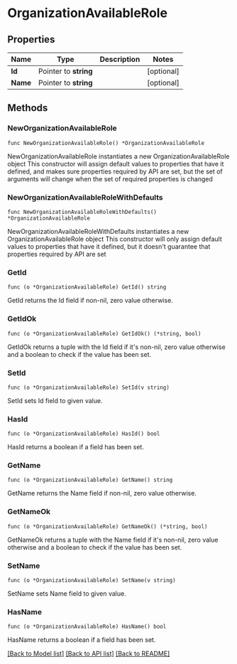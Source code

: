 # OrganizationAvailableRole

## Properties

Name | Type | Description | Notes
------------ | ------------- | ------------- | -------------
**Id** | Pointer to **string** |  | [optional] 
**Name** | Pointer to **string** |  | [optional] 

## Methods

### NewOrganizationAvailableRole

`func NewOrganizationAvailableRole() *OrganizationAvailableRole`

NewOrganizationAvailableRole instantiates a new OrganizationAvailableRole object
This constructor will assign default values to properties that have it defined,
and makes sure properties required by API are set, but the set of arguments
will change when the set of required properties is changed

### NewOrganizationAvailableRoleWithDefaults

`func NewOrganizationAvailableRoleWithDefaults() *OrganizationAvailableRole`

NewOrganizationAvailableRoleWithDefaults instantiates a new OrganizationAvailableRole object
This constructor will only assign default values to properties that have it defined,
but it doesn't guarantee that properties required by API are set

### GetId

`func (o *OrganizationAvailableRole) GetId() string`

GetId returns the Id field if non-nil, zero value otherwise.

### GetIdOk

`func (o *OrganizationAvailableRole) GetIdOk() (*string, bool)`

GetIdOk returns a tuple with the Id field if it's non-nil, zero value otherwise
and a boolean to check if the value has been set.

### SetId

`func (o *OrganizationAvailableRole) SetId(v string)`

SetId sets Id field to given value.

### HasId

`func (o *OrganizationAvailableRole) HasId() bool`

HasId returns a boolean if a field has been set.

### GetName

`func (o *OrganizationAvailableRole) GetName() string`

GetName returns the Name field if non-nil, zero value otherwise.

### GetNameOk

`func (o *OrganizationAvailableRole) GetNameOk() (*string, bool)`

GetNameOk returns a tuple with the Name field if it's non-nil, zero value otherwise
and a boolean to check if the value has been set.

### SetName

`func (o *OrganizationAvailableRole) SetName(v string)`

SetName sets Name field to given value.

### HasName

`func (o *OrganizationAvailableRole) HasName() bool`

HasName returns a boolean if a field has been set.


[[Back to Model list]](../README.md#documentation-for-models) [[Back to API list]](../README.md#documentation-for-api-endpoints) [[Back to README]](../README.md)


